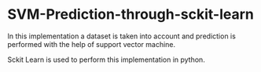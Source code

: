 # SVM-Prediction-through-sckit-learn

In this implementation a dataset is taken into account and prediction is performed with the help of support vector machine.

Sckit Learn is used to perform this implementation in python.

